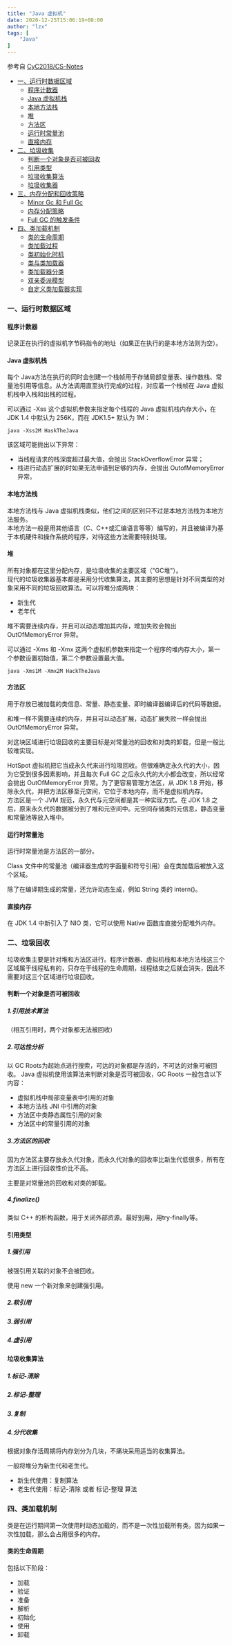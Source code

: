 ```yaml
---
title: "Java 虚拟机"
date: 2020-12-25T15:06:19+08:00
author: "lzx"
tags: [
    "Java"
]
---
```

参考自 [CyC2018/CS-Notes](https://github.com/CyC2018/CS-Notes/blob/master/notes/Java%20%E8%99%9A%E6%8B%9F%E6%9C%BA.md)

* [一、运行时数据区域](#1)
    * [程序计数器](#1.1)
    * [Java 虚拟机栈](#1.2)
    * [本地方法栈](#1.3)
    * [堆](#1.4)
    * [方法区](#1.5)
    * [运行时常量池](#1.6)
    * [直接内存](#1.7)
* [二、垃圾收集](#2)
    * [判断一个对象是否可被回收](#2.1)
    * [引用类型](#2.2)
    * [垃圾收集算法](#2.3)
    * [垃圾收集器](#2.4)
* [三、内存分配和回收策略](#3)
    * [Minor Gc 和 Full Gc](#3.1)
    * [内存分配策略](#3.2)
    * [Full GC 的触发条件](#3.3)
* [四、类加载机制](#4)
    * [类的生命周期](#4.1)
    * [类加载过程](#4.2)
    * [类初始化时机](#4.3)
    * [类与类加载器](#4.4)
    * [类加载器分类](#4.5)
    * [双亲委派模型](#4.6)
    * [自定义类加载器实现](#4.7)

### 一、运行时数据区域 <a name="1"></a>
#### 程序计数器 <a name="1.1"></a>
记录正在执行的虚拟机字节码指令的地址（如果正在执行的是本地方法则为空）。  

#### Java 虚拟机栈 <a name="1.2"></a>
每个 Java方法在执行的同时会创建一个栈帧用于存储局部变量表、操作数栈、常量池引用等信息。从方法调用直至执行完成的过程，对应着一个栈帧在 Java 虚拟机栈中入栈和出栈的过程。  

可以通过 -Xss 这个虚拟机参数来指定每个线程的 Java 虚拟机栈内存大小，在 JDK 1.4 中默认为 256K，而在 JDK1.5+ 默认为 1M：  
```
java -Xss2M HaskTheJava
```
该区域可能抛出以下异常：  
* 当线程请求的栈深度超过最大值，会抛出 StackOverflowError 异常；  
* 栈进行动态扩展的时如果无法申请到足够的内存，会抛出 OutofMemoryError 异常。  

#### 本地方法栈<a name="1.3"></a>
本地方法栈与 Java 虚拟机栈类似，他们之间的区别只不过是本地方法栈为本地方法服务。  
本地方法一般是用其他语言（C、C++或汇编语言等等）编写的，并且被编译为基于本机硬件和操作系统的程序，对待这些方法需要特别处理。  

#### 堆 <a name="1.4"></a>
所有对象都在这里分配内存，是垃圾收集的主要区域（"GC堆"）。  
现代的垃圾收集器基本都是采用分代收集算法，其主要的思想是针对不同类型的对象采用不同的垃圾回收算法。可以将堆分成两块：  

* 新生代
* 老年代

堆不需要连续内存，并且可以动态增加其内存，增加失败会抛出 OutOfMemoryError 异常。  

可以通过 -Xms 和 -Xmx 这两个虚拟机参数来指定一个程序的堆内存大小，第一个参数设置初始值，第二个参数设置最大值。  
```
java -Xms1M -Xmx2M HackTheJava
```

#### 方法区<a name="1.5"></a>
用于存放已被加载的类信息、常量、静态变量、即时编译器编译后的代码等数据。  

和堆一样不需要连续的内存，并且可以动态扩展，动态扩展失败一样会抛出 OutOfMemoryError 异常。  

对这块区域进行垃圾回收的主要目标是对常量池的回收和对类的卸载，但是一般比较难实现。  

HotSpot 虚拟机把它当成永久代来进行垃圾回收。但很难确定永久代的大小，因为它受到很多因素影响，并且每次 Full GC 之后永久代的大小都会改变，所以经常会抛出 OutOfMemoryError 异常。为了更容易管理方法区，从 JDK 1.8 开始，移除永久代，并把方法区移至元空间，它位于本地内存，而不是虚拟机内存。  
方法区是一个 JVM 规范，永久代与元空间都是其一种实现方式。在 JDK 1.8 之后，原来永久代的数据被分到了堆和元空间中。元空间存储类的元信息，静态变量和常量池等放入堆中。  

#### 运行时常量池<a name="1.6"></a>

运行时常量池是方法区的一部分。  

Class 文件中的常量池（编译器生成的字面量和符号引用）会在类加载后被放入这个区域。  

除了在编译期生成的常量，还允许动态生成，例如 String 类的 intern()。

#### 直接内存<a name="1.7"></a>
在 JDK 1.4 中新引入了 NIO 类，它可以使用 Native 函数库直接分配堆外内存。

### 二、垃圾回收<a name="2"></a>
垃圾收集主要是针对堆和方法区进行。程序计数器、虚拟机栈和本地方法栈这三个区域属于线程私有的，只存在于线程的生命周期，线程结束之后就会消失，因此不需要对这三个区域进行垃圾回收。

#### 判断一个对象是否可被回收<a name="2.1"></a>
##### 1.引用技术算法
（相互引用时，两个对象都无法被回收）
 
##### 2.可达性分析
以 GC Roots为起始点进行搜索，可达的对象都是存活的，不可达的对象可被回收。
Java 虚拟机使用该算法来判断对象是否可被回收，GC Roots 一般包含以下内容：
* 虚拟机栈中局部变量表中引用的对象
* 本地方法栈 JNI 中引用的对象
* 方法区中类静态属性引用的对象
* 方法区中的常量引用的对象

##### 3.方法区的回收
因为方法区主要存放永久代对象，而永久代对象的回收率比新生代低很多，所有在方法区上进行回收性价比不高。

主要是对常量池的回收和对类的卸载。

##### 4.finalize()
类似 C++ 的析构函数，用于关闭外部资源。最好别用，用try-finally等。

#### 引用类型<a name="2.2"></a>
##### 1.强引用
被强引用关联的对象不会被回收。

使用 new 一个新对象来创建强引用。

##### 2.软引用
##### 3.弱引用
##### 4.虚引用

#### 垃圾收集算法<a name="2.3"></a>
##### 1.标记-清除
##### 2.标记-整理
##### 3.复制
##### 4.分代收集
根据对象存活周期将内存划分为几块，不痛块采用适当的收集算法。

一般将堆分为新生代和老生代。

* 新生代使用：复制算法
* 老生代使用：标记-清除 或者 标记-整理 算法

### 四、类加载机制<a name="4"></a>
类是在运行期间第一次使用时动态加载的，而不是一次性加载所有类。因为如果一次性加载，那么会占用很多的内存。

#### 类的生命周期<a name="4.1"></a>
包括以下阶段：
* 加载
* 验证
* 准备
* 解析
* 初始化
* 使用
* 卸载
 








































































